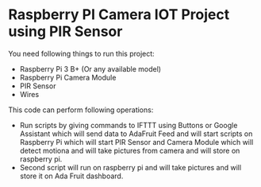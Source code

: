 # Raspberry PI Camera IOT Project using PIR Sensor
You need following things to run this project:
* Raspberry Pi 3 B+ (Or any available model)
* Raspberry Pi Camera Module
* PIR Sensor
* Wires

This code can perform following operations:

* Run scripts by giving commands to IFTTT using Buttons or Google Assistant which will send data to AdaFruit Feed and will start scripts on Raspberry Pi which will start PIR Sensor and Camera Module which will detect motiona and will take pictures from camera and will store on raspberry pi.
* Second script will run on raspberry pi and will take pictures and will store it on Ada Fruit dashboard.
